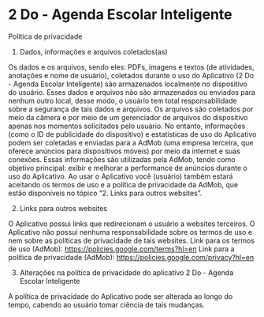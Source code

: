 # 2 Do - Agenda Escolar Inteligente
Política de privacidade


1. Dados, informações e arquivos coletados(as)

Os dados e os arquivos, sendo eles: PDFs, imagens e textos (de atividades, anotações e nome de usuário), coletados durante o uso do Aplicativo (2 Do - Agenda Escolar Inteligente) são armazenados localmente no dispositivo do usuário. Esses dados e arquivos não são armazenados ou enviados para nenhum outro local, desse modo, o usuário tem total responsabilidade sobre a segurança de tais dados e arquivos. Os arquivos são coletados por meio da câmera e por meio de um gerenciador de arquivos do dispositivo apenas nos momentos solicitados pelo usuário. 
No entanto, informações (como o ID de publicidade do dispositivo) e estatísticas de uso do Aplicativo podem ser coletadas e enviadas para a AdMob (uma empresa terceira, que oferece anúncios para dispositivos móveis) por meio da internet e suas conexões. Essas informações são utilizadas pela AdMob, tendo como objetivo principal: exibir e melhorar a performance de anúncios durante o uso do Aplicativo. Ao usar o Aplicativo você (usuário) também estará aceitando os termos de uso e a política de privacidade da AdMob, que estão disponíveis no tópico “2. Links para outros websites”.



2. Links para outros websites

O Aplicativo possui links que redirecionam o usuário a websites terceiros. O Aplicativo não possui nenhuma responsabilidade sobre os termos de uso e nem sobre as políticas de privacidade de tais websites.
Link para os termos de uso (AdMob): https://policies.google.com/terms?hl=en
Link para a política de privacidade (AdMob): https://policies.google.com/privacy?hl=en 


3. Alterações na política de privacidade do aplicativo 2 Do - Agenda Escolar Inteligente

A política de privacidade do Aplicativo pode ser alterada ao longo do tempo,
cabendo ao usuário tomar ciência de tais mudanças.

